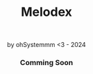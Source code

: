 <div align="center">

# Melodex
</div>

<br>

<div align="center">

by ohSystemmm <3 - 2024

### Comming Soon
</div>